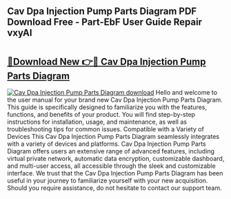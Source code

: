## Cav Dpa Injection Pump Parts Diagram PDF Download Free - Part-EbF User Guide Repair vxyAI

# <h2><a href="http://dft0ti.blite.top/?on=Cav+Dpa+Injection+Pump+Parts+Diagram">🔗Download New 👉🔴 Cav Dpa Injection Pump Parts Diagram</a></h2>

[![Cav Dpa Injection Pump Parts Diagram download](https://i.imgur.com/lujVjoI.png)](http://dft0ti.blite.top/?on=Cav+Dpa+Injection+Pump+Parts+Diagram)
Hello and welcome to the user manual for your brand new Cav Dpa Injection Pump Parts Diagram. This guide is specifically designed to familiarize you with the features, functions, and benefits of your product. You will find step-by-step instructions for installation, usage, and maintenance, as well as troubleshooting tips for common issues. Compatible with a Variety of Devices This Cav Dpa Injection Pump Parts Diagram seamlessly integrates with a variety of devices and platforms. Cav Dpa Injection Pump Parts Diagram offers users an extensive range of advanced features, including virtual private network, automatic data encryption, customizable dashboard, and multi-user access, all accessible through the sleek and customizable interface. We trust that the Cav Dpa Injection Pump Parts Diagram has been useful in your journey to familiarize yourself with your new acquisition. Should you require assistance, do not hesitate to contact our support team.
